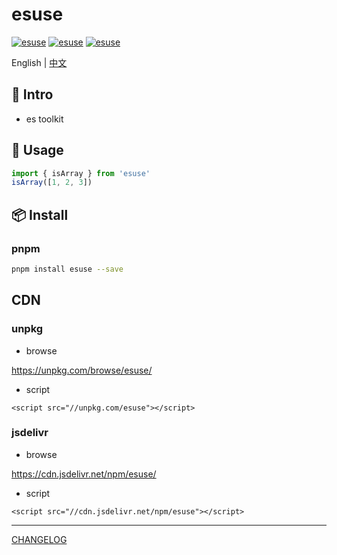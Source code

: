 # esuse

[![esuse](https://img.shields.io/badge/commitizen-friendly-brightgreen.svg)](http://commitizen.github.io/cz-cli)
[![esuse](https://img.shields.io/npm/v/esuse.svg?style=flat-square)](https://www.npmjs.org/package/esuse)
[![esuse](https://img.shields.io/npm/dt/esuse)](https://www.npmjs.org/package/esuse)

English | [中文](https://github.com/wei-design/esuse/blob/master/readme.zh-CN.md)

## 🚀 Intro

-   es toolkit

## 🦄 Usage

```ts
import { isArray } from 'esuse'
isArray([1, 2, 3])
```

## 📦 Install

### pnpm

```sh
pnpm install esuse --save
```

## CDN

### unpkg

-   browse

https://unpkg.com/browse/esuse/

-   script

```
<script src="//unpkg.com/esuse"></script>
```

### jsdelivr

-   browse

https://cdn.jsdelivr.net/npm/esuse/

-   script

```
<script src="//cdn.jsdelivr.net/npm/esuse"></script>
```

---

[CHANGELOG](https://github.com/wei-design/esuse/blob/master/packages/esuse/CHANGELOG.md)

